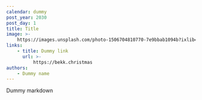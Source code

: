 ```yaml
---
calendar: dummy
post_year: 2030
post_day: 1
title: Title
image: >-
    https://images.unsplash.com/photo-1506704810770-7e9bbab1094b?ixlib=rb-1.2.1&auto=format&fit=crop&w=1500&q=80
links:
    - title: Dummy link
      url: >-
          https://bekk.christmas
authors:
    - Dummy name
---
```


Dummy markdown
